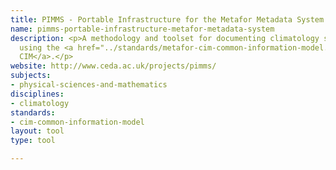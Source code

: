 ```yaml
---
title: PIMMS - Portable Infrastructure for the Metafor Metadata System
name: pimms-portable-infrastructure-metafor-metadata-system
description: <p>A methodology and toolset for documenting climatology simulation experiments
  using the <a href="../standards/metafor-cim-common-information-model.html">Metafor
  CIM</a>.</p>
website: http://www.ceda.ac.uk/projects/pimms/
subjects:
- physical-sciences-and-mathematics
disciplines:
- climatology
standards:
- cim-common-information-model
layout: tool
type: tool

---
```


